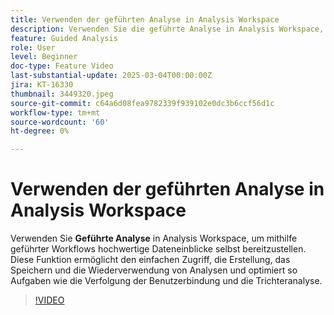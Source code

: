 ```yaml
---
title: Verwenden der geführten Analyse in Analysis Workspace
description: Verwenden Sie die geführte Analyse in Analysis Workspace, um mithilfe geführter Workflows hochwertige Dateneinblicke selbst bereitzustellen.
feature: Guided Analysis
role: User
level: Beginner
doc-type: Feature Video
last-substantial-update: 2025-03-04T00:00:00Z
jira: KT-16330
thumbnail: 3449320.jpeg
source-git-commit: c64a6d08fea9782339f939102e0dc3b6ccf56d1c
workflow-type: tm+mt
source-wordcount: '60'
ht-degree: 0%

---
```


# Verwenden der geführten Analyse in Analysis Workspace

Verwenden Sie **Geführte Analyse** in Analysis Workspace, um mithilfe geführter Workflows hochwertige Dateneinblicke selbst bereitzustellen. Diese Funktion ermöglicht den einfachen Zugriff, die Erstellung, das Speichern und die Wiederverwendung von Analysen und optimiert so Aufgaben wie die Verfolgung der Benutzerbindung und die Trichteranalyse.

>[!VIDEO](https://video.tv.adobe.com/v/3449506/?learn=on&captions=ger)
